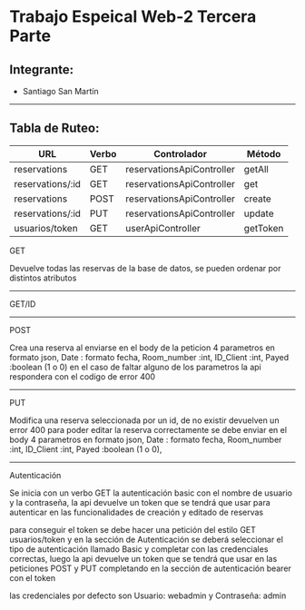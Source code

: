 # Trabajo Espeical Web-2 Tercera Parte

## Integrante:

- Santiago San Martín

---

## Tabla de Ruteo:

|        URL       |Verbo|       Controlador         |Método    |
|------------------|-----|---------------------------|----------|
|reservations      |GET  |reservationsApiController  |getAll    |
|reservations/:id  |GET  |reservationsApiController  |get       |
|reservations      |POST |reservationsApiController  |create    |
|reservations/:id  |PUT  |reservationsApiController  |update    |
|usuarios/token    |GET  |userApiController          |getToken  |


GET

Devuelve todas las reservas de la base de datos, se pueden ordenar por distintos atributos 

---

GET/ID

---

POST

Crea una reserva al enviarse en el body de la peticion 4 parametros en formato json, Date : formato fecha, Room_number :int, ID_Client :int, Payed :boolean (1 o 0) en el caso de faltar alguno de los parametros la api respondera con el codigo de error 400

---

PUT

Modifica una reserva seleccionada por un id, de no existir devuelven un error 400 para poder editar la reserva correctamente se debe enviar en el body 4 parametros en formato json, Date : formato fecha, Room_number :int, ID_Client :int, Payed :boolean (1 o 0), 

---

Autenticación

Se inicia con un verbo GET la autenticación basic con el nombre de usuario y la contraseña, la api devuelve un token que se tendrá que usar para autenticar en las funcionalidades de creación y editado de reservas

para conseguir el token se debe hacer una petición del estilo GET usuarios/token y en la sección de Autenticación se deberá seleccionar el tipo de autenticación llamado Basic y completar con las credenciales correctas, luego la api devuelve un token que se tendrá que usar en las peticiones POST y PUT completando en la sección de autenticación bearer con el token

las credenciales por defecto son Usuario: webadmin y Contraseña: admin
